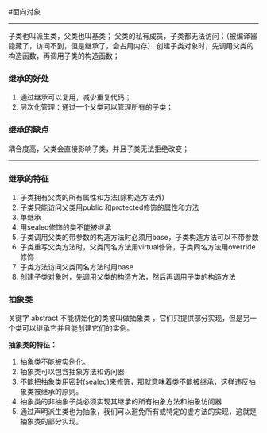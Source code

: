 #面向对象 
***
子类也叫派生类，父类也叫基类；
父类的私有成员，子类都无法访问；（被编译器隐藏了，访问不到，但是继承了，会占用内存）
创建子类对象时，先调用父类的构造函数，再调用子类的构造函数；

### 继承的好处
1.  通过继承可以复用，减少重复代码；
2.  层次化管理：通过一个父类可以管理所有的子类；

### 继承的缺点
耦合度高，父类会直接影响子类，并且子类无法拒绝改变；

***
### 继承的特征
1. 子类拥有父类的所有属性和方法(除构造方法外)
2. 子类只能访问父类用public 和protected修饰的属性和方法
3. 单继承
4. 用sealed修饰的类不能被继承
5. 子类调用父类的带参数的构造方法时必须用base，子类构造方法可以不带参数
6. 子类重写父类方法时，父类同名方法用virtual修饰，子类同名方法用override修饰
7. 子类方法访问父类同名方法时用base
8. 创建子类对象时，先调用父类的构造方法，然后再调用子类的构造方法

### 抽象类
关键字 abstract
不能初始化的类被叫做抽象类 ，它们只提供部分实现，但是另一个类可以继承它并且能创建它们的实例。

**抽象类的特征：**
1. 抽象类不能被实例化。
2. 抽象类可以包含抽象方法和访问器
3. 不能把抽象类用密封(sealed)来修饰，那就意味着类不能被继承，这样违反抽象类被继承的原则。
4. 抽象类的非抽象子类必须实现其继承的所有抽象方法和抽象访问器
5. 通过声明派生类也为抽象，我们可以避免所有或特定的虚方法的实现，这就是抽象类的部分实现。